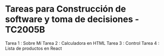 # Tareas para Construcción de software y toma de decisiones - TC2005B
Tarea 1 : Sobre Mí
Tarea 2 : Calculadora en HTML
Tarea 3 : Control
Tarea 4 : Lista de productos en React
